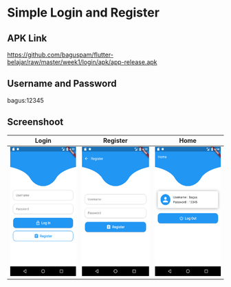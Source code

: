 # Simple Login and Register
## APK Link
<a href="https://github.com/baguspam/flutter-belajar/raw/master/week1/login/apk/app-release.apk">https://github.com/baguspam/flutter-belajar/raw/master/week1/login/apk/app-release.apk</a>

## Username and Password
bagus:12345

## Screenshoot
Login | Register | Home
:------------------------------:|:------------------------------:|:------------------------------:
<img src="https://github.com/baguspam/flutter-belajar/raw/master/week1/login/screenshoot/Screenshot_1596843224.png" height="300"> | <img src="https://github.com/baguspam/flutter-belajar/raw/master/week1/login/screenshoot/Screenshot_1596843227.png" height="300"> | <img src="https://github.com/baguspam/flutter-belajar/raw/master/week1/login/screenshoot/Screenshot_1596844471.png" height="300">
